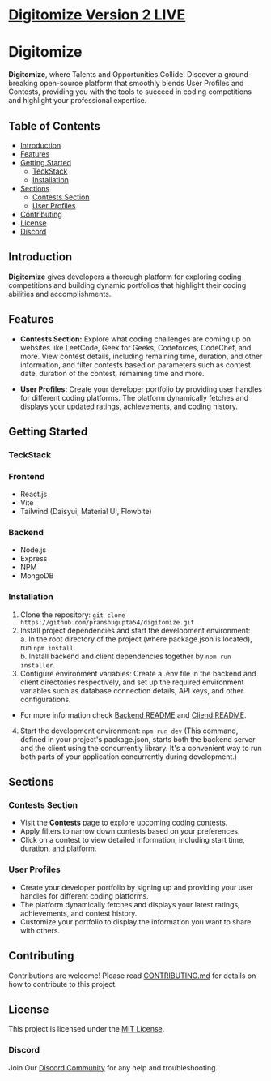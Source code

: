 # [Digitomize Version 2 LIVE](https://v2.digitomize.com)

# Digitomize

**Digitomize**, where Talents and Opportunities Collide! Discover a ground-breaking open-source platform that smoothly blends User Profiles and Contests, providing you with the tools to succeed in coding competitions and highlight your professional expertise.

## Table of Contents

- [Introduction](#introduction)
- [Features](#features)
- [Getting Started](#getting-started)
  - [TeckStack](#teckstack)
  - [Installation](#installation)
- [Sections](#sections)
  - [Contests Section](#contests-section)
  - [User Profiles](#user-profiles)
- [Contributing](#contributing)
- [License](#license)
- [Discord](#discord)

## Introduction

**Digitomize** gives developers a thorough platform for exploring coding competitions and building dynamic portfolios that highlight their coding abilities and accomplishments.

## Features

- **Contests Section:** Explore what coding challenges are coming up on websites like LeetCode, Geek for Geeks, Codeforces, CodeChef, and more. View contest details, including remaining time, duration, and other information, and filter contests based on  parameters such as contest date, duration of the contest, remaining time and more.

- **User Profiles:** Create your developer portfolio by providing user handles for different coding platforms. The platform dynamically fetches and displays your updated ratings, achievements, and coding history.

## Getting Started

### TeckStack

  ### Frontend
  - React.js
  - Vite
  - Tailwind (Daisyui, Material UI, Flowbite)
    
### Backend
- Node.js
- Express
- NPM
- MongoDB

### Installation

1. Clone the repository: `git clone https://github.com/pranshugupta54/digitomize.git`
2. Install project dependencies and start the development environment: <br>
   a. In the root directory of the project (where package.json is located), run `npm install`. <br>
   b. Install backend and client dependencies together by `npm run installer`. <br>
3. Configure environment variables: Create a .env file in the backend and client directories respectively, and set up the required environment variables such as database connection details, API keys, and other configurations.
- For more information check  [Backend README](/backend/README.md) and [Cliend README](/client/README.md).
4. Start the development environment: `npm run dev` (This command, defined in your project's package.json, starts both the backend server and the client using the concurrently library. It's a convenient way to run both parts of your application concurrently during development.)

## Sections

### Contests Section

- Visit the **Contests** page to explore upcoming coding contests.
- Apply filters to narrow down contests based on your preferences.
- Click on a contest to view detailed information, including start time, duration, and platform.

### User Profiles

- Create your developer portfolio by signing up and providing your user handles for different coding platforms.
- The platform dynamically fetches and displays your latest ratings, achievements, and contest history.
- Customize your portfolio to display the information you want to share with others.

## Contributing

Contributions are welcome! Please read [CONTRIBUTING.md](CONTRIBUTING.md) for details on how to contribute to this project.

## License

This project is licensed under the [MIT License](LICENSE).

### Discord

Join Our [Discord Community](https://v2.digitomize.com/discord) for any help and troubleshooting.
